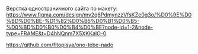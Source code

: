 Верстка одностраничного сайта по макету:
https://www.figma.com/design/mv2q6PdmynzzVfsKZe0g3o/%D0%9E%D0%BD%D0%BE-%D1%82%D0%B5%D0%B1%D0%B5-%D0%BD%D0%B0%D0%B4%D0%BE?node-id=1-2&node-type=FRAME&t=D4hNQnm7X5XKKalO-0

https://github.com/fitopisya/ono-tebe-nado
